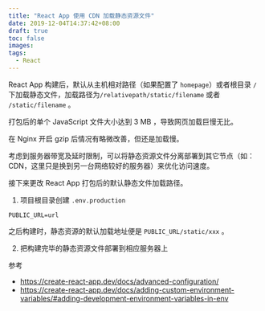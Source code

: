 ```yaml
---
title: "React App 使用 CDN 加载静态资源文件"
date: 2019-12-04T14:37:42+08:00
draft: true
toc: false
images:
tags: 
  - React
---
```


React App 构建后，默认从主机相对路径（如果配置了 `homepage`）或者根目录 `/` 下加载静态文件，加载路径为`/relativepath/static/filename` 或者 `/static/filename` 。



打包后的单个 JavaScript 文件大小达到 3 MB ，导致网页加载巨慢无比。



在 Nginx 开启 gzip 后情况有略微改善，但还是加载慢。



考虑到服务器带宽及延时限制，可以将静态资源文件分离部署到其它节点（如：CDN，这里只是换到另一台网络较好的服务器）来优化访问速度。



接下来更改 React App 打包后的默认静态文件加载路径。



1. 项目根目录创建 `.env.production`

```
PUBLIC_URL=url
```

之后构建时，静态资源的默认加载地址便是 `PUBLIC_URL/static/xxx` 。

2. 把构建完毕的静态资源文件部署到相应服务器上



参考

+ https://create-react-app.dev/docs/advanced-configuration/ 
+  https://create-react-app.dev/docs/adding-custom-environment-variables/#adding-development-environment-variables-in-env 